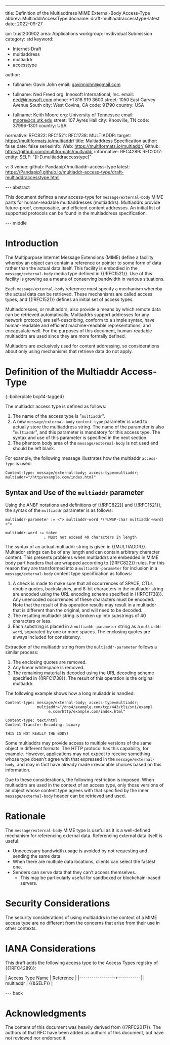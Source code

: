 ---
title: Definition of the Multiaddress MIME External-Body Access-Type
abbrev: MultiaddrAccessType
docname: draft-multiaddraccesstype-latest
date: 2022-09-27

ipr: trust200902
area: Applications
workgroup: Invdividual Submission
category: std
keyword:
 - Internet-Draft
 - multiaddress
 - multiaddr
 - accesstype

author:
 - fullname: Gavin John
   email: gavinnjohn@gmail.com

 - fullname: Ned Freed
   org: Innosoft International, Inc.
   email: ned@innosoft.com
   phone: +1 818 919 3600
   street: 1050 East Garvey Avenue South
   city: West Covina, CA
   code: 91790
   country: USA

 - fullname: Keith Moore
   org: University of Tennessee
   email: moore@cs.utk.edu
   street: 107 Ayres Hall
   city: Knoxville, TN
   code: 37996-1301
   country: USA

normative:
  RFC822:
  RFC1521:
  RFC1738:
  MULTIADDR:
    target: https://multiformats.io/multiaddr/
    title: Multiaddress Specification
    author: false
    date: false
    seriesinfo:
      Web: https://multiformats.io/multiaddr/
      Github: https://github.com/multiformats/multiaddr
informative:
  RFC4289:
  RFC2017:
entity:
  SELF: "[I-D.multiaddraccesstype]"

v: 3
venue:
  github: Pandapip1/multiaddr-access-type
  latest: https://Pandapip1.github.io/multiaddr-access-type/draft-multiaddraccesstype.html

--- abstract

This document defines a new access-type for `message/external-body` MIME parts for human-readable multiaddresses (multiaddrs). Multiaddrs provide future-proof, composable, and efficient content addresses. An initial list of supported protocols can be found in the multiaddress specification.

--- middle

# Introduction

The Multipurpose Internet Message Extensions (MIME) define a facility whereby an object can contain a reference or pointer to some form of data rather than the actual data itself. This facility is embodied in the `message/external-body` media type defined in {{!RFC1521}}. Use of this facility is growing as a means of conserving bandwidth in various situations.

Each `message/external-body` reference must specify a mechanism whereby the actual data can be retrieved. These mechanisms are called access types, and {{!RFC1521}} defines an initial set of access types.

Multiaddresses, or multiaddrs, also provide a means by which remote data can be retrieved automatically. Multiaddrs support addresses for any network protocol, are self-describing, conform to a simple syntax, have human-readable and efficient machine-readable representations, and encapsulate well. For the purposes of this document, human-readable multiaddrs are used since they are more formally defined.

Multiaddrs are exclusively used for content addressing, so considerations about only using mechanisms that retrieve data do not apply.

# Definition of the Multiaddr Access-Type

{::boilerplate bcp14-tagged}

The multiaddr access type is defined as follows:

1. The name of the access type is "`multiaddr`".
2. A new `message/external-body` `content-type` parameter is used to actually store the multiaddress string. The name of the parameter is also "`multiaddr`", and this parameter is mandatory for this access type. The syntax and use of this parameter is specified in the next section.
3. The phantom body area of the `message/external-body` is not used and should be left blank.

For example, the following message illustrates how the multiaddr `access-type` is used:

```text
Content-type: message/external-body; access-type=multiaddr; multiaddr="/http/example.com/index.html"
```

## Syntax and Use of the `multiaddr` parameter

Using the ANBF notations and definitions of {{!RFC822}} and {{!RFC1521}}, the syntax of the `multiaddr` parameter is as follows:

```text
multiaddr-parameter := <"> multiaddr-word *(*LWSP-char multiaddr-word) <">

multiaddr-word := token
                 ; Must not exceed 40 characters in length
```

The syntax of an actual multiaddr string is given in {{MULTIADDR}}. Multiaddr strings can be of any length and can contain arbitrary character content. This presents problems when multiaddrs are embedded in MIME body part headers that are wrapped according to {{!RFC822}} rules. For this reason they are transformed into a `multiaddr-parameter` for inclusion in a `message/external-body` content type specification as follows:

1. A check is made to make sure that all occurrences of SPACE, CTLs, double quotes, backslashes, and 8-bit characters in the multiaddr string are encoded using the URL encoding scheme specified in {{!RFC1738}}. Any unencoded occurrences of these characters must be encoded. Note that the result of this operation results may result in a multiaddr that is different than the original, and will need to be decoded.
2. The resulting multiaddr string is broken up into substrings of 40 characters or less.
3. Each substring is placed in a `multiaddr-parameter` string as a `multiaddr-word`, separated by one or more spaces. The enclosing quotes are always included for consistency.

Extraction of the multiaddr string from the `multiaddr-parameter` follows a similar process:

1. The enclosing quotes are removed.
2. Any linear whitespace is removed.
3. The remaining material is decoded using the URL decoding scheme specified in {{!RFC1738}}. The result of this operation is the original multiaddr.

The following example shows how a long muliaddr is handled:

```text
Content-type: message/external-body; access-type=multiaddr;
              multiaddr="/dns4/example.com/tcp/443/tls/sni/exampl
                   e.com/http/example.com/index.html"

Content-type: text/html
Content-Transfer-Encoding: binary

THIS IS NOT REALLY THE BODY!
```

Some multiaddrs may provide access to multiple versions of the same object in different formats. The HTTP protocol has this capability, for example. However, applications may not expect to receive something whose type doesn't agree with that expressed in the `message/external-body`, and may in fact have already made irrevocable choices based on this information.

Due to these considerations, the following restriction is imposed: When multiaddrs are used in the context of an access type, only those versions of an object whose content type agrees with that specified by the inner `message/external-body` header can be retrieved and used.

# Rationale

The `message/external-body` MIME type is useful as it is a well-defined mechanism for referencing external data. Referencing external data itself is useful:

- Unnecessary bandwidth usage is avoided by not requesting and sending the same data.
- When there are multiple data locations, clients can select the fastest one.
- Senders can serve data that they can't access themselves.
  - This may be particularly useful for sandboxed or blockchain-based servers.

# Security Considerations

The security considerations of using multiaddrs in the context of a MIME access type are no different from the concerns that arise from their use in other contexts.

# IANA Considerations

This draft adds the following access type to the Access Types registry of {{?RFC4289}}:

| Access Type Name | Reference |
|-----------------:+-----------|
| multiaddr        | {{&SELF}} |

--- back

# Acknowledgments

The content of this document was heavily derived from {{?RFC2017}}. The authors of that RFC have been added as authors of this document, but have not reviewed nor endorsed it.

